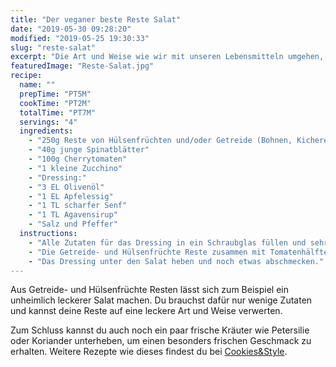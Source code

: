 ```yaml
---
title: "Der veganer beste Reste Salat"
date: "2019-05-30 09:28:20"
modified: "2019-05-25 19:30:33"
slug: "reste-salat"
excerpt: "Die Art und Weise wie wir mit unseren Lebensmitteln umgehen, hat sich in den letzten Jahren drastisch geändert - zum Glück! Wurde früher häufig viel verschwendet, sind wir heutzutage darauf bedacht Reste sinnvoll zu verwerten und sogar noch eigene Gerichte daraus zu zaubern. "
featuredImage: "Reste-Salat.jpg"
recipe:
  name: ""
  prepTime: "PT5M"
  cookTime: "PT2M"
  totalTime: "PT7M"
  servings: "4"
  ingredients:
    - "250g Reste von Hülsenfrüchten und/oder Getreide (Bohnen, Kichererbsen, Quinoa, Reis, Linsen, CousCous)"
    - "40g junge Spinatblätter"
    - "100g Cherrytomaten"
    - "1 kleine Zucchino"
    - "Dressing:"
    - "3 EL Olivenöl"
    - "1 EL Apfelessig"
    - "1 TL scharfer Senf"
    - "1 TL Agavensirup"
    - "Salz und Pfeffer"
  instructions:
    - "Alle Zutaten für das Dressing in ein Schraubglas füllen und sehr gut durchshaken."
    - "Die Getreide- und Hülsenfrüchte Reste zusammen mit Tomatenhälften, Zucchinistücken und Jungspinat in eine große Schüssel geben."
    - "Das Dressing unter den Salat heben und noch etwas abschmecken."
---
```


Aus Getreide- und Hülsenfrüchte Resten lässt sich zum Beispiel ein unheimlich leckerer Salat machen. Du brauchst dafür nur wenige Zutaten und kannst deine Reste auf eine leckere Art und Weise verwerten.

Zum Schluss kannst du auch noch ein paar frische Kräuter wie Petersilie oder Koriander unterheben, um einen besonders frischen Geschmack zu erhalten. Weitere Rezepte wie dieses findest du bei [Cookies&Style](https://cookiesandstyle.at).